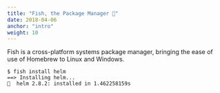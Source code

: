 ```yaml
---
title: "Fish, the Package Manager 🐠"
date: 2018-04-06
anchor: "intro"
weight: 10
---
```


Fish is a cross-platform systems package manager, bringing the ease of use of Homebrew to Linux and Windows.

```
$ fish install helm
==> Installing helm...
🐠  helm 2.8.2: installed in 1.462258159s
```

